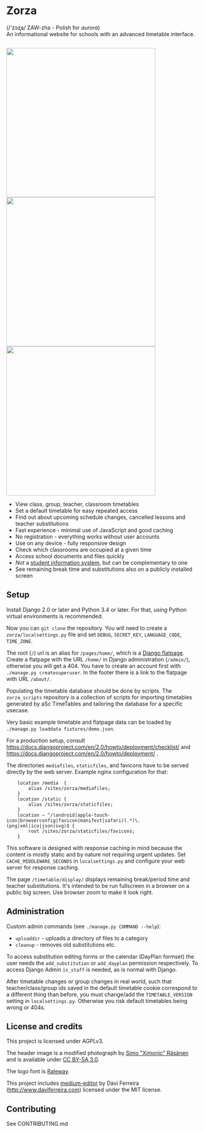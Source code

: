 # Zorza
(/'zɔʐa/ ZAW-zha - Polish for *aurora*)  
An informational website for schools with an advanced timetable interface.

<p style="float: left">
<img src="https://user-images.githubusercontent.com/35867657/50306538-c6940500-048d-11e9-92c7-30e17ef75930.png" height="390px">
<img src="https://user-images.githubusercontent.com/35867657/50116506-4a59b180-0242-11e9-8762-03b7207a20dc.png" height="390px">
<img src="https://user-images.githubusercontent.com/35867657/50116513-4e85cf00-0242-11e9-8049-800552640229.png" height="390px">
</p>

* View class, group, teacher, classroom timetables
* Set a default timetable for easy repeated access
* Find out about upcoming schedule changes, cancelled lessons and teacher substitutions
* Fast experience - minimal use of JavaScript and good caching
* No registration - everything works without user accounts
* Use on any device - fully responsive design
* Check which classrooms are occupied at a given time
* Access school documents and files quickly
* *Not* a [student information system](https://en.wikipedia.org/wiki/Student_information_system), but can be complementary to one
* See remaining break time and substitutions also on a publicly installed screen

## Setup
Install Django 2.0 or later and Python 3.4 or later.
For that, using Python virtual environments is recommended.

Now you can `git clone` the repository.
You will need to create a `zorza/localsettings.py` file and set `DEBUG`,
`SECRET_KEY`, `LANGUAGE_CODE`, `TIME_ZONE`.

The root (`/`) url is an alias for `/pages/home/`, which is a [Django flatpage](https://docs.djangoproject.com/en/2.0/ref/contrib/flatpages/). Create a flatpage with the URL `/home/` in Django administration (`/admin/`), otherwise you will get a 404. You have to create an account first with `./manage.py createsuperuser`.
In the footer there is a link to the flatpage with URL `/about/`.

Populating the timetable database should be done by scripts. The `zorza_scripts` repository is a collection of scripts for importing timetables generated by aSc TimeTables and tailoring the database for a specific usecase.

Very basic example timetable and flatpage data can be loaded by `./manage.py loaddata fixtures/demo.json`.

For a production setup, consult
https://docs.djangoproject.com/en/2.0/howto/deployment/checklist/
and
https://docs.djangoproject.com/en/2.0/howto/deployment/
.

The directories `mediafiles`, `staticfiles`, and favicons have to be served directly by the web server. Example nginx configuration for that:

```
	location /media  {
		alias /sites/zorza/mediafiles;
	}
	location /static {
		alias /sites/zorza/staticfiles;
	}
	location ~ ^/(android|apple-touch-icon|browserconfig|favicon|manifest|safari)(.*)\.(png|xml|ico|json|svg)$ {
		root /sites/zorza/staticfiles/favicons;
	}
```

This software is designed with response caching in mind because the content is mostly static and by nature not requiring urgent updates. Set `CACHE_MIDDLEWARE_SECONDS` in `localsettings.py` and configure your web server for response caching.

The page `/timetable/display/` displays remaining break/period time and teacher substitutions. It's intended to be run fullscreen in a browser on a public big screen.
Use browser zoom to make it look right.

## Administration
Custom admin commands (see `./manage.py COMMAND --help`):
* `uploaddir` - uploads a directory of files to a category
* `cleanup` - removes old substitutions etc.

To access substitution editing forms or the calendar (DayPlan formset) the user needs the `add_substitution` or `add_dayplan` permission respectively.
To access Django Admin `is_staff` is needed, as is normal with Django.

After timetable changes or group changes in real world, such that teacher/class/group ids saved in the default timetable cookie correspond to a different thing than before, you must change/add the `TIMETABLE_VERSION` setting in `localsettings.py`. Otherwise you risk default timetables being wrong or 404s.

## License and credits
This project is licensed under AGPLv3.

The header image is a modified photograph by [Simo "Ximonic" Räsänen](https://commons.wikimedia.org/wiki/File:Aurora_borealis_above_Lyngenfjorden,_2012_March.jpg) and is available under [CC BY-SA 3.0](https://creativecommons.org/licenses/by-sa/3.0/deed.en).

The logo font is [Raleway](https://github.com/impallari/Raleway/).

This project includes [medium-editor](https://github.com/yabwe/medium-editor/) by Davi Ferreira (http://www.daviferreira.com) licensed under the MIT license.

## Contributing
See CONTRIBUTING.md
